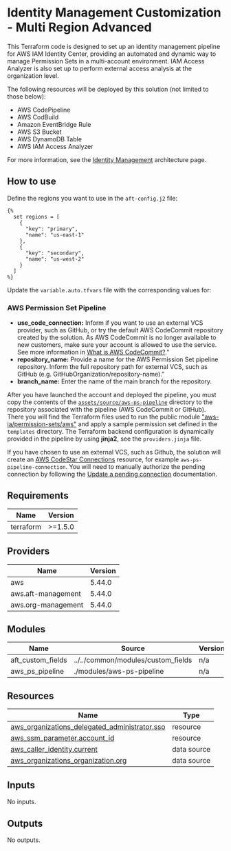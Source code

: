 # Identity Management Customization - Multi Region Advanced

This Terraform code is designed to set up an identity management pipeline for AWS IAM Identity Center, providing an automated and dynamic way to manage Permission Sets in a multi-account environment. IAM Access Analyzer is also set up to perform external access analysis at the organization level.

The following resources will be deployed by this solution (not limited to those below):

- AWS CodePipeline
- AWS CodBuild
- Amazon EventBridge Rule
- AWS S3 Bucket
- AWS DynamoDB Table
- AWS IAM Access Analyzer

For more information, see the [Identity Management](https://awslabs.github.io/aft-blueprints/architectures/identity-management) architecture page.

## How to use

Define the regions you want to use in the `aft-config.j2` file:

```jinja
{% 
  set regions = [
    {
      "key": "primary",
      "name": "us-east-1"
    },
    {
      "key": "secondary",
      "name": "us-west-2"
    }
  ]
%}
```

Update the `variable.auto.tfvars` file with the corresponding values for:

### AWS Permission Set Pipeline

- **use_code_connection:** Inform if you want to use an external VCS provider, such as GitHub, or try the default AWS CodeCommit repository created by the solution. As AWS CodeCommit is no longer available to new customers, make sure your account is allowed to use the service. See more information in [What is AWS CodeCommit?](https://docs.aws.amazon.com/codecommit/latest/userguide/welcome.html)."
- **repository_name:** Provide a name for the AWS Permission Set pipeline repository. Inform the full repository path for external VCS, such as GitHub (e.g. GitHubOrganization/repository-name)."
- **branch_name:** Enter the name of the main branch for the repository.

After you have launched the account and deployed the pipeline, you must copy the contents of the [`assets/source/aws-ps-pipeline`](https://github.com/awslabs/aft-blueprints/tree/main/assets/source/aws-ps-pipeline) directory to the repository associated with the pipeline (AWS CodeCommit or GitHub). There you will find the Terraform files used to run the public module ["aws-ia/permission-sets/aws"](https://registry.terraform.io/modules/aws-ia/permission-sets/aws/latest) and apply a sample permission set defined in the `templates` directory. The Terraform backend configuration is dynamically provided in the pipeline by using **jinja2**, see the `providers.jinja` file.

If you have chosen to use an external VCS, such as Github, the solution will create an [AWS CodeStar Connections](https://docs.aws.amazon.com/dtconsole/latest/userguide/connections.html) resource, for example `aws-ps-pipeline-connection`. You will need to manually authorize the pending connection by following the [Update a pending connection](https://docs.aws.amazon.com/dtconsole/latest/userguide/connections-update.html) documentation.

<!-- BEGIN_TF_DOCS -->
## Requirements

| Name | Version |
|------|---------|
| terraform | >=1.5.0 |

## Providers

| Name | Version |
|------|---------|
| aws | 5.44.0 |
| aws.aft-management | 5.44.0 |
| aws.org-management | 5.44.0 |

## Modules

| Name | Source | Version |
|------|--------|---------|
| aft\_custom\_fields | ../../common/modules/custom_fields | n/a |
| aws\_ps\_pipeline | ./modules/aws-ps-pipeline | n/a |

## Resources

| Name | Type |
|------|------|
| [aws_organizations_delegated_administrator.sso](https://registry.terraform.io/providers/hashicorp/aws/latest/docs/resources/organizations_delegated_administrator) | resource |
| [aws_ssm_parameter.account_id](https://registry.terraform.io/providers/hashicorp/aws/latest/docs/resources/ssm_parameter) | resource |
| [aws_caller_identity.current](https://registry.terraform.io/providers/hashicorp/aws/latest/docs/data-sources/caller_identity) | data source |
| [aws_organizations_organization.org](https://registry.terraform.io/providers/hashicorp/aws/latest/docs/data-sources/organizations_organization) | data source |

## Inputs

No inputs.

## Outputs

No outputs.
<!-- END_TF_DOCS -->